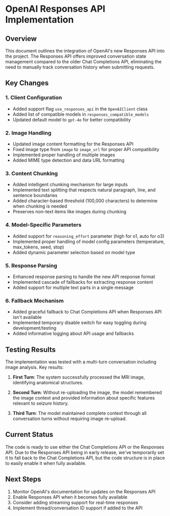 # OpenAI Responses API Implementation

## Overview

This document outlines the integration of OpenAI's new Responses API into the project. The Responses API offers improved conversation state management compared to the older Chat Completions API, eliminating the need to manually track conversation history when submitting requests.

## Key Changes

### 1. Client Configuration

- Added support flag `use_responses_api` in the `OpenAIClient` class
- Added list of compatible models in `responses_compatible_models`
- Updated default model to `gpt-4o` for better compatibility

### 2. Image Handling

- Updated image content formatting for the Responses API
- Fixed image type from `image` to `image_url` for proper API compatibility
- Implemented proper handling of multiple images
- Added MIME type detection and data URL formatting

### 3. Content Chunking

- Added intelligent chunking mechanism for large inputs
- Implemented text splitting that respects natural paragraph, line, and sentence boundaries
- Added character-based threshold (100,000 characters) to determine when chunking is needed
- Preserves non-text items like images during chunking

### 4. Model-Specific Parameters

- Added support for `reasoning_effort` parameter (high for o1, auto for o3)
- Implemented proper handling of model config parameters (temperature, max_tokens, seed, stop)
- Added dynamic parameter selection based on model type

### 5. Response Parsing

- Enhanced response parsing to handle the new API response format
- Implemented cascade of fallbacks for extracting response content
- Added support for multiple text parts in a single message

### 6. Fallback Mechanism

- Added graceful fallback to Chat Completions API when Responses API isn't available
- Implemented temporary disable switch for easy toggling during development/testing
- Added informative logging about API usage and fallbacks

## Testing Results

The implementation was tested with a multi-turn conversation including image analysis. Key results:

1. **First Turn**: The system successfully processed the MRI image, identifying anatomical structures.

2. **Second Turn**: Without re-uploading the image, the model remembered the image context and provided information about specific features relevant to seizure history.

3. **Third Turn**: The model maintained complete context through all conversation turns without requiring image re-upload.

## Current Status

The code is ready to use either the Chat Completions API or the Responses API. Due to the Responses API being in early release, we've temporarily set it to fall back to the Chat Completions API, but the code structure is in place to easily enable it when fully available.

## Next Steps

1. Monitor OpenAI's documentation for updates on the Responses API
2. Enable Responses API when it becomes fully available
3. Consider adding streaming support for real-time responses
4. Implement thread/conversation ID support if added to the API